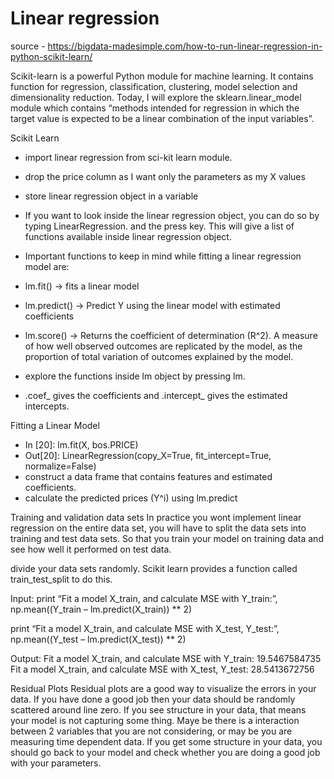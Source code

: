 # Linear regression
source - https://bigdata-madesimple.com/how-to-run-linear-regression-in-python-scikit-learn/

Scikit-learn is a powerful Python module for machine learning. It contains function for regression, classification,
clustering, model selection and dimensionality reduction. Today, I will explore the sklearn.linear_model module which
contains “methods intended for regression in which the target value is expected to be a linear combination of the
input variables”.

Scikit Learn
- import linear regression from sci-kit learn module.
- drop the price column as I want only the parameters as my X values
- store linear regression object in a variable
- If you want to look inside the linear regression object, you can do so by typing LinearRegression.
  and the press <tab> key. This will give a list of functions available inside linear regression object.
- Important functions to keep in mind while fitting a linear regression model are:

- lm.fit() -> fits a linear model

- lm.predict() -> Predict Y using the linear model with estimated coefficients
- lm.score() -> Returns the coefficient of determination (R^2). A measure of how well observed outcomes are
   replicated by the model, as the proportion of total variation of outcomes explained by the model.
- explore the functions inside lm object by pressing lm.<tab>
- .coef_ gives the coefficients and .intercept_ gives the estimated intercepts.

Fitting a Linear Model
- In [20]: lm.fit(X, bos.PRICE)
- Out[20]: LinearRegression(copy_X=True, fit_intercept=True, normalize=False)
- construct a data frame that contains features and estimated coefficients.
- calculate the predicted prices (Y^i) using lm.predict

Training and validation data sets
In practice you wont implement linear regression on the entire data set, you will have to split the data
sets into training and test data sets. So that you train your model on training data and see how well it 
performed on test data.

divide your data sets randomly. Scikit learn provides a function called train_test_split to do this.

Input:
print “Fit a model X_train, and calculate MSE with Y_train:”, np.mean((Y_train – lm.predict(X_train)) ** 2)

print “Fit a model X_train, and calculate MSE with X_test, Y_test:”, np.mean((Y_test – lm.predict(X_test)) ** 2)

Output:
Fit a model X_train, and calculate MSE with Y_train: 19.5467584735 Fit a model X_train, and calculate MSE with X_test,
Y_test: 28.5413672756

Residual Plots
Residual plots are a good way to visualize the errors in your data. If you have done a good job then your data should
be randomly scattered around line zero. If you see structure in your data, that means your model is not capturing some
thing. Maye be there is a interaction between 2 variables that you are not considering, or may be you are measuring
time dependent data. If you get some structure in your data, you should go back to your model and check whether you
are doing a good job with your parameters.



